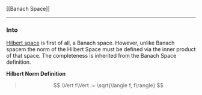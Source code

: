 [[Banach Space]]

---
### **Into**

[Hilbert space](https://mathworld.wolfram.com/HilbertSpace.html) is first of all, a Banach space. However, unlike Banach spacem the norm of the Hilbert Space must be defined via the inner product of that space. The completeness is inherited from the Banach Space definition. 

**Hilbert Norm Definition**

> $$
> \Vert f\Vert := \sqrt{\langle f, f\rangle}
> $$
